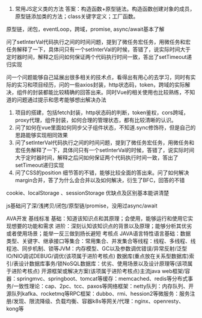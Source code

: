 1. 常用JS定义类的方法
答案：构造函数+原型链法。构造函数创建对象的成员，原型链添加类的方法；class关键字定义；工厂函数。

原型链，闭包，eventLoop，跨域，promise, async/await基本了解

问了setInterVal代码执行之间的时间问题，提到了微任务宏任务，用微任务和宏任务解释了一下，具体问只有一个setInterVal的时候，答错了，说实际时间大于定时器时间，解释之后问如何保证两个代码执行时间一致，答出了setTimeout递归实现

问一个问题能够自己延展出很多相关的技术点，看得出有用心的去学习，同时有实际的实习和项目经历，问的一些axios封装，http状态码，token，跨域的实际解决，组件的封装都能比较精确的回答出来。同时Vue的相关使用也比较熟练，不知道的问题通过提示和思考能够想出解决办法

1. 项目的搭建，包括fetch封装，http状态码的判断，token鉴权，cors跨域，proxy代理，组件封装，如何合理的管理状态，都有比较清晰的认识。
2. 问了如何在vue里面如何同步父子组件状态，不知道.sync修饰符，但是自己的思路能够实现相同效果
3. 问了setInterVal代码执行之间的时间问题，提到了微任务宏任务，用微任务和宏任务解释了一下，具体问只有一个setInterVal的时候，答错了，说实际时间大于定时器时间，解释之后问如何保证两个代码执行时间一致，答出了setTimeout递归实现
4. 问了CSS的position 细节答的不错，能够比较全面的答出来。问了如何解决margin合并，答了为什么会合并以及如何解决，衍生了BFC，回答的不错

cookie、localStorage 、sessionStorage 优缺点及区别基本能讲清楚

js基础问了深/浅拷贝/闭包/原型链/promise，没用过async/await

AVA开发
基线标准
基础：知道该知识点和其原理；会使用，能够运行和使用它实现想要的功能和需求
进阶：深刻认知该知识点的背景以及原理；能够分析其优劣或者使用场景；能举一反三做到扬长避短
考核点
JAVA语言特性语言基础：数据类型、关键字、继承接口等集合：常用集合、并发集合等线程：线程、多线程、线程池、同步机制、锁等JVM：内存模型、GC以及参数调优错误/异常反射/泛型IO/NIO调试DEBUG/调优(该项属于进阶考核点)
数据库(重点放在关系型数据库)索引/表设计数据库事务/锁NoSQL数据库：优劣、使用场景以及设计原理等(该项属于进阶考核点)
开源框架或解决方案(该项属于进阶考核点)主流java web框架/容器：springmvc、springboot、tomcat等缓存：memcached、redis等分布式事务/一致性理论：cap、2pc、tcc、paxos等网络框架：netty队列：内存队列、开源队列kafka、rocketmq等RPC框架：dubbo、rmi、hession2等微服务：服务注册/发现、限流降级、负载均衡、容器k8s等网关/代理：nginx、openresty、kong等